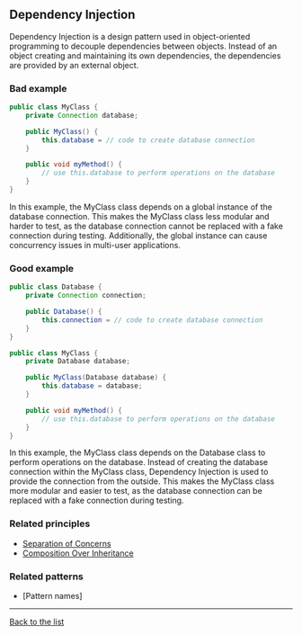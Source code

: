## Dependency Injection

Dependency Injection is a design pattern used in object-oriented programming to decouple dependencies between objects. Instead of an object creating and maintaining its own dependencies, the dependencies are provided by an external object.

### Bad example

~~~java
public class MyClass {
    private Connection database;

    public MyClass() {
        this.database = // code to create database connection
    }

    public void myMethod() {
        // use this.database to perform operations on the database
    }
}
~~~

In this example, the MyClass class depends on a global instance of the database connection. This makes the MyClass class less modular and harder to test, as the database connection cannot be replaced with a fake connection during testing. Additionally, the global instance can cause concurrency issues in multi-user applications.

### Good example

~~~java
public class Database {
    private Connection connection;

    public Database() {
        this.connection = // code to create database connection
    }
}

public class MyClass {
    private Database database;

    public MyClass(Database database) {
        this.database = database;
    }

    public void myMethod() {
        // use this.database to perform operations on the database
    }
}

~~~

In this example, the MyClass class depends on the Database class to perform operations on the database. Instead of creating the database connection within the MyClass class, Dependency Injection is used to provide the connection from the outside. This makes the MyClass class more modular and easier to test, as the database connection can be replaced with a fake connection during testing.

### Related principles

* [Separation of Concerns](../general/separationofconcerns.md)
* [Composition Over Inheritance](../general/compositionoverinheritance.md)

### Related patterns

- [Pattern names]

---
[Back to the list](./README.md)